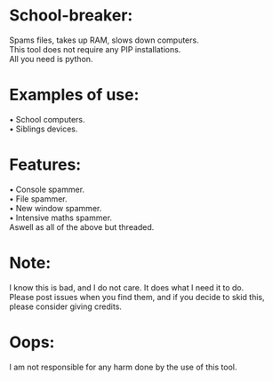 # School-breaker:
Spams files, takes up RAM, slows down computers.<br/>
This tool does not require any PIP installations.<br/>
All you need is python.
# Examples of use:
• School computers.<br/>
• Siblings devices.
# Features:
• Console spammer.<br/>
• File spammer.<br/>
• New window spammer.<br/>
• Intensive maths spammer.<br/>
Aswell as all of the above but threaded.
# Note:
I know this is bad, and I do not care. It does what I need it to do.<br/>
Please post issues when you find them, and if you decide to skid this, please consider giving credits.
# Oops:
I am not responsible for any harm done by the use of this tool.
